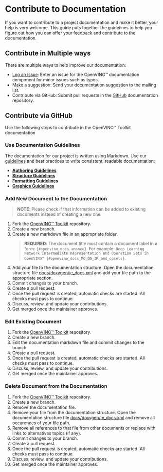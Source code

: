 # Contribute to Documentation

If you want to contribute to a project documentation and make it better, your help is very welcome.
This guide puts together the guidelines to help you figure out how you can offer your feedback and contribute to the documentation.

## Contribute in Multiple ways

There are multiple ways to help improve our documentation:
* [Log an issue](https://jira.devtools.intel.com/projects/CVS/issues): Enter an issue for the OpenVINO™ documentation component for minor issues such as typos.
* Make a suggestion: Send your documentation suggestion to the mailing list.
* Contribute via GitHub: Submit pull requests in the [GitHub](https://github.com/openvinotoolkit/openvino/tree/master/docs) documentation repository.

## Contribute via GitHub

Use the following steps to contribute in the OpenVINO™ Toolkit documentation

### Use Documentation Guidelines
The documentation for our project is written using Markdown. Use our [guidelines](./docs/documentaion_guidelines.md) and best practices to write consistent, readable documentation:

* **[Authoring Guidelines](./docs/documentation_guidelines.md#authoring-guidelines)**
* **[Structure Guidelines](./docs/documentation_guidelines.md#structure-guidelines)**
* **[Formatting Guidelines](./docs/documentation_guidelines.md#structure-guidelines)**
* **[Graphics Guidelines](./docs/documentation_guidelines.md#graphics-guidelines)**

### Add New Document to the Documentation
> **NOTE**: Please check if that information can be added to existing documents instead of creating a new one.

1. Fork the [OpenVINO™ Toolkit](https://github.com/openvinotoolkit/openvino) repository.
2. Create a new branch.
3. Create a new markdown file in an appropriate folder.
    > **REQUIRED**: The document title must contain a document label in a form: `{#openvino_docs_<name>}`. For example: `Deep Learning Network Intermediate Representation and Operation Sets in OpenVINO™ {#openvino_docs_MO_DG_IR_and_opsets}`.
4. Add your file to the documentation structure. Open the documentation structure file [docs/doxygen/ie_docs.xml](./docs/doxygen/ie_docs.xml) and add your file path to the appropriate section.
5. Commit changes to your branch.
6. Create a pull request.
7. Once the pull request is created, automatic checks are started. All checks must pass to continue.
8. Discuss, review, and update your contributions.
9. Get merged once the maintainer approves.

### Edit Existing Document
1. Fork the [OpenVINO™ Toolkit](https://github.com/openvinotoolkit/openvino) repository.
2. Create a new branch.
3. Edit the documentation markdown file and commit changes to the branch.
4. Create a pull request.
5. Once the pull request is created, automatic checks are started. All checks must pass to continue.
6. Discuss, review, and update your contributions.
7. Get merged once the maintainer approves.

### Delete Document from the Documentation
1. Fork the [OpenVINO™ Toolkit](https://github.com/openvinotoolkit/openvino) repository.
2. Create a new branch.
3. Remove the documentation file.
4. Remove your file from the documentation structure. Open the documentation structure file [docs/doxygen/ie_docs.xml](./docs/doxygen/ie_docs.xml) and remove all occurences of your file path.
5. Remove all references to that file from other documents or replace with links to alternatives topics (if any).
6. Commit changes to your branch.
7. Create a pull request.
8. Once the pull request is created, automatic checks are started. All checks must pass to continue.
9. Discuss, review, and update your contributions.
10. Get merged once the maintainer approves.
